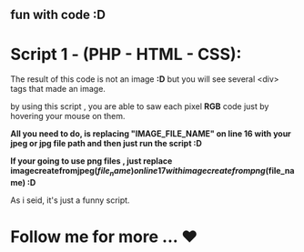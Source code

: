 ## fun with code :D
# Script 1 - (PHP - HTML - CSS):

  The result of this code is not an image **:D** but you will see several \<div\> tags that made an image.
  
  by using this script , you are able to saw each pixel **RGB** code just by hovering your mouse on them.
  
  **All you need to do, is replacing "IMAGE_FILE_NAME" on line 16 with your jpeg or jpg file path and then just run the script :D**
  
  **If your going to use png files , just replace imagecreatefromjpeg($file_name) on line 17 with imagecreatefrompng($file_name) :D**
  
  As i seid, it's just a funny script.
  
  
  # Follow me for more ... ❤️
